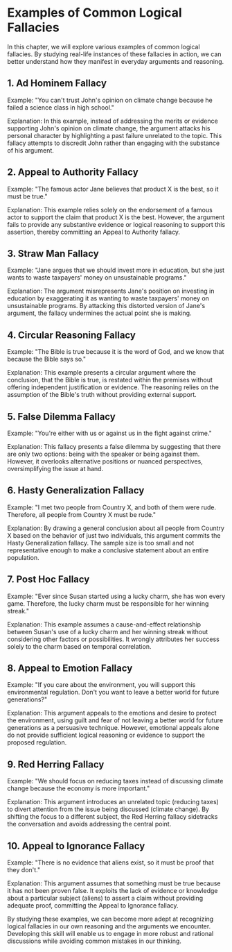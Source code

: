 Examples of Common Logical Fallacies
===============================================

In this chapter, we will explore various examples of common logical fallacies. By studying real-life instances of these fallacies in action, we can better understand how they manifest in everyday arguments and reasoning.

**1. Ad Hominem Fallacy**
-------------------------

Example: "You can't trust John's opinion on climate change because he failed a science class in high school."

Explanation: In this example, instead of addressing the merits or evidence supporting John's opinion on climate change, the argument attacks his personal character by highlighting a past failure unrelated to the topic. This fallacy attempts to discredit John rather than engaging with the substance of his argument.

**2. Appeal to Authority Fallacy**
----------------------------------

Example: "The famous actor Jane believes that product X is the best, so it must be true."

Explanation: This example relies solely on the endorsement of a famous actor to support the claim that product X is the best. However, the argument fails to provide any substantive evidence or logical reasoning to support this assertion, thereby committing an Appeal to Authority fallacy.

**3. Straw Man Fallacy**
------------------------

Example: "Jane argues that we should invest more in education, but she just wants to waste taxpayers' money on unsustainable programs."

Explanation: The argument misrepresents Jane's position on investing in education by exaggerating it as wanting to waste taxpayers' money on unsustainable programs. By attacking this distorted version of Jane's argument, the fallacy undermines the actual point she is making.

**4. Circular Reasoning Fallacy**
---------------------------------

Example: "The Bible is true because it is the word of God, and we know that because the Bible says so."

Explanation: This example presents a circular argument where the conclusion, that the Bible is true, is restated within the premises without offering independent justification or evidence. The reasoning relies on the assumption of the Bible's truth without providing external support.

**5. False Dilemma Fallacy**
----------------------------

Example: "You're either with us or against us in the fight against crime."

Explanation: This fallacy presents a false dilemma by suggesting that there are only two options: being with the speaker or being against them. However, it overlooks alternative positions or nuanced perspectives, oversimplifying the issue at hand.

**6. Hasty Generalization Fallacy**
-----------------------------------

Example: "I met two people from Country X, and both of them were rude. Therefore, all people from Country X must be rude."

Explanation: By drawing a general conclusion about all people from Country X based on the behavior of just two individuals, this argument commits the Hasty Generalization fallacy. The sample size is too small and not representative enough to make a conclusive statement about an entire population.

**7. Post Hoc Fallacy**
-----------------------

Example: "Ever since Susan started using a lucky charm, she has won every game. Therefore, the lucky charm must be responsible for her winning streak."

Explanation: This example assumes a cause-and-effect relationship between Susan's use of a lucky charm and her winning streak without considering other factors or possibilities. It wrongly attributes her success solely to the charm based on temporal correlation.

**8. Appeal to Emotion Fallacy**
--------------------------------

Example: "If you care about the environment, you will support this environmental regulation. Don't you want to leave a better world for future generations?"

Explanation: This argument appeals to the emotions and desire to protect the environment, using guilt and fear of not leaving a better world for future generations as a persuasive technique. However, emotional appeals alone do not provide sufficient logical reasoning or evidence to support the proposed regulation.

**9. Red Herring Fallacy**
--------------------------

Example: "We should focus on reducing taxes instead of discussing climate change because the economy is more important."

Explanation: This argument introduces an unrelated topic (reducing taxes) to divert attention from the issue being discussed (climate change). By shifting the focus to a different subject, the Red Herring fallacy sidetracks the conversation and avoids addressing the central point.

**10. Appeal to Ignorance Fallacy**
-----------------------------------

Example: "There is no evidence that aliens exist, so it must be proof that they don't."

Explanation: This argument assumes that something must be true because it has not been proven false. It exploits the lack of evidence or knowledge about a particular subject (aliens) to assert a claim without providing adequate proof, committing the Appeal to Ignorance fallacy.

By studying these examples, we can become more adept at recognizing logical fallacies in our own reasoning and the arguments we encounter. Developing this skill will enable us to engage in more robust and rational discussions while avoiding common mistakes in our thinking.
